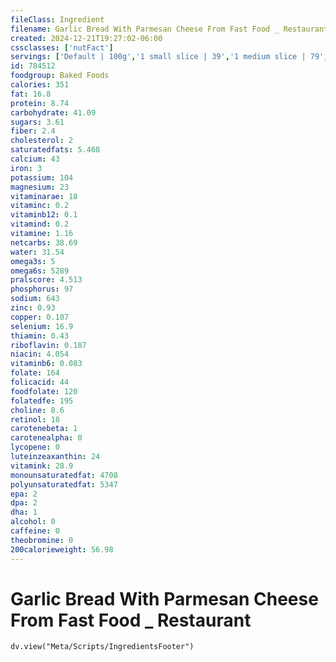 ```yaml
---
fileClass: Ingredient
filename: Garlic Bread With Parmesan Cheese From Fast Food _ Restaurant
created: 2024-12-21T19:27:02-06:00
cssclasses: ['nutFact']
servings: ['Default | 100g','1 small slice | 39','1 medium slice | 79','1 large slice | 118','1 piece/slice texas toast | 41','1 baguette (about 22" long) | 393','1 mini baguette (about 9" long) | 185']
id: 784512
foodgroup: Baked Foods
calories: 351
fat: 16.8
protein: 8.74
carbohydrate: 41.09
sugars: 3.61
fiber: 2.4
cholesterol: 2
saturatedfats: 5.468
calcium: 43
iron: 3
potassium: 104
magnesium: 23
vitaminarae: 18
vitaminc: 0.2
vitaminb12: 0.1
vitamind: 0.2
vitamine: 1.16
netcarbs: 38.69
water: 31.54
omega3s: 5
omega6s: 5289
pralscore: 4.513
phosphorus: 97
sodium: 643
zinc: 0.93
copper: 0.107
selenium: 16.9
thiamin: 0.43
riboflavin: 0.187
niacin: 4.054
vitaminb6: 0.083
folate: 164
folicacid: 44
foodfolate: 120
folatedfe: 195
choline: 8.6
retinol: 18
carotenebeta: 1
carotenealpha: 0
lycopene: 0
luteinzeaxanthin: 24
vitamink: 28.9
monounsaturatedfat: 4708
polyunsaturatedfat: 5347
epa: 2
dpa: 2
dha: 1
alcohol: 0
caffeine: 0
theobromine: 0
200calorieweight: 56.98
---
```


# Garlic Bread With Parmesan Cheese From Fast Food _ Restaurant

```dataviewjs
dv.view("Meta/Scripts/IngredientsFooter")
```